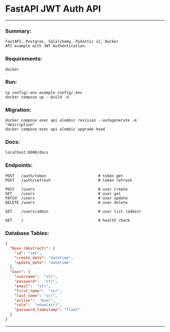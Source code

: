 # FastAPI JWT Auth API

---
### Summary:

```
FastAPI, Postgres, Sqlalchemy, Pydantic v2, Docker
API example with JWT Authentication.
```

### Requirements:

```
docker
```

### Run:

```
cp config/.env.example config/.env
docker compose up --build -d
```

### Migration:

```
docker compose exec api alembic revision --autogenerate -m "description"
docker compose exec api alembic upgrade head
```

### Docs:

```
localhost:8000/docs
```

### Endpoints:

```http request
POST   /auth/token                       # token get
POST   /auth/refresh                     # token refresh

POST   /users                            # user create
GET    /users                            # user get
PATCH  /users                            # user update
DELETE /users                            # user delete

GET    /users/admin                      # user list (admin)

GET    /                                 # health check
```

### Database Tables:

```json
{
  "Base (Abstract)": {
    "id": "int",
    "create_date": "datetime",
    "update_date": "datetime"
  },
  "User": {
    "username":  "str",
    "password":  "str",
    "email":  "str",
    "first_name":  "str",
    "last_name": "str",
    "active":  "bool",
    "role":  "enum(str)",
    "password_timestamp": "float"
  }
}
```

---
